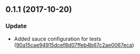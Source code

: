 <a name="0.1.1"></a>
## 0.1.1 (2017-10-20)


### Update

* Added sauce configuration for tests ([90a15cae94915dcef8d07ffeb4b67c2ae0067eca](https://github.com/advanced-rest-client/cookie-editor/commit/90a15cae94915dcef8d07ffeb4b67c2ae0067eca))



